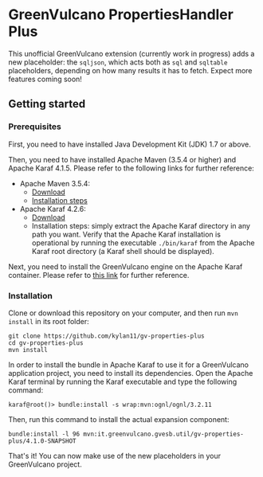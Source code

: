 # GreenVulcano PropertiesHandler Plus

This unofficial GreenVulcano extension (currently work in progress) adds a new placeholder: the ```sqljson```, which acts both as ```sql``` and ```sqltable``` placeholders, depending on how many results it has to fetch.
Expect more features coming soon!

## Getting started

### Prerequisites

First, you need to have installed Java Development Kit (JDK) 1.7 or above.

Then, you need to have installed Apache Maven (3.5.4 or higher) and Apache Karaf 4.1.5. Please refer to the following links for further reference:
- Apache Maven 3.5.4:
    - [Download](http://mirror.nohup.it/apache/maven/maven-3/3.5.4/binaries/apache-maven-3.5.4-bin.tar.gz)
    - [Installation steps](https://maven.apache.org/install.html)
- Apache Karaf 4.2.6:
    - [Download](http://www.apache.org/dyn/closer.lua/karaf/4.2.6/apache-karaf-4.2.6.tar.gz)
    - Installation steps: simply extract the Apache Karaf directory in any path you want. Verify that the Apache Karaf installation is operational by running the executable ```./bin/karaf``` from the Apache Karaf root directory (a Karaf shell should be displayed).

Next, you need to install the GreenVulcano engine on the Apache Karaf container. Please refer to [this link](https://github.com/greenvulcano/gv-engine/blob/master/quickstart-guide.md) for further reference.

### Installation

Clone or download this repository on your computer, and then run ```mvn install``` in its root folder:

```shell
git clone https://github.com/kylan11/gv-properties-plus
cd gv-properties-plus
mvn install
```

In order to install the bundle in Apache Karaf to use it for a GreenVulcano application project, you need to install its dependencies. Open the Apache Karaf terminal by running the Karaf executable and type the following command:

```shell
karaf@root()> bundle:install -s wrap:mvn:ognl/ognl/3.2.11
```

Then, run this command to install the actual expansion component:
```shell
bundle:install -l 96 mvn:it.greenvulcano.gvesb.util/gv-properties-plus/4.1.0-SNAPSHOT
```

That's it! You can now make use of the new placeholders in your GreenVulcano project.
